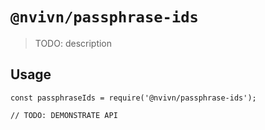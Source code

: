 # `@nvivn/passphrase-ids`

> TODO: description

## Usage

```
const passphraseIds = require('@nvivn/passphrase-ids');

// TODO: DEMONSTRATE API
```
